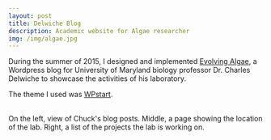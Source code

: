 ```yaml
---
layout: post
title: Delwiche Blog
description: Academic website for Algae researcher
img: /img/algae.jpg
---
```


During the summer of 2015, I designed and implemented [Evolving Algae](http://blog.umd.edu/algaeevolve/), a Wordpress blog for University of Maryland biology professor Dr. Charles Delwiche to showcase the activities of his laboratory.  

The theme I used was [WPstart](https://wordpress.org/themes/wpstart/).

<div class="img_row">
	<img class="col one" src="{{ site.baseurl }}/img/screen_blogs.png" alt="" title="screenshot of blog page"/>
	<img class="col one" src="{{ site.baseurl }}/img/screen_map.png" alt="" title="screenshot of lab location"/>
	<img class="col one" src="{{ site.baseurl }}/img/screen_projects.png" alt="" title="screenshot of lab projects"/>
</div>
<div class="col three caption">
	On the left, view of Chuck's blog posts. Middle, a page showing the location of the lab. Right, a list of the projects the lab is working on.
</div>

